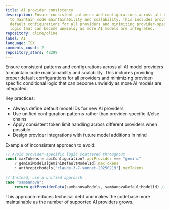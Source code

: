 ```yaml
---
title: AI provider consistency
description: Ensure consistent patterns and configurations across all AI model providers
  to maintain code maintainability and scalability. This includes providing proper
  default configurations for all providers and minimizing provider-specific conditional
  logic that can become unwieldy as more AI models are integrated.
repository: cline/cline
label: AI
language: TSX
comments_count: 2
repository_stars: 48299
---
```


Ensure consistent patterns and configurations across all AI model providers to maintain code maintainability and scalability. This includes providing proper default configurations for all providers and minimizing provider-specific conditional logic that can become unwieldy as more AI models are integrated.

Key practices:
- Always define default model IDs for new AI providers
- Use unified configuration patterns rather than provider-specific if/else chains
- Apply consistent token limit handling across different providers when possible
- Design provider integrations with future model additions in mind

Example of inconsistent approach to avoid:
```typescript
// Avoid provider-specific logic scattered throughout
const maxTokens = apiConfiguration?.apiProvider === "gemini" 
    ? geminiModels[geminiDefaultModelId].maxTokens
    : anthropicModels["claude-3-7-sonnet-20250219"].maxTokens

// Instead, use a unified approach
case "sambanova":
    return getProviderData(sambanovaModels, sambanovaDefaultModelId) // Always provide default
```

This approach reduces technical debt and makes the codebase more maintainable as the number of supported AI providers grows.
